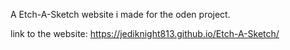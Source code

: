 A Etch-A-Sketch website i made for the oden project.

link to the website: https://jediknight813.github.io/Etch-A-Sketch/




